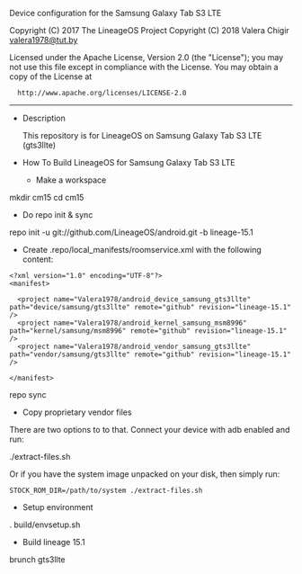 Device configuration for the Samsung Galaxy Tab S3 LTE

Copyright (C) 2017 The LineageOS Project
Copyright (C) 2018 Valera Chigir <valera1978@tut.by>

 Licensed under the Apache License, Version 2.0 (the "License");
 you may not use this file except in compliance with the License.
 You may obtain a copy of the License at

      http://www.apache.org/licenses/LICENSE-2.0

------------------------------------------------------------------

* Description

  This repository is for LineageOS on Samsung Galaxy Tab S3 LTE (gts3llte)

* How To Build LineageOS for Samsung Galaxy Tab S3 LTE

  - Make a workspace

mkdir cm15
cd cm15

  - Do repo init & sync

repo init -u git://github.com/LineageOS/android.git -b lineage-15.1

  - Create .repo/local_manifests/roomservice.xml with the following content:

```
<?xml version="1.0" encoding="UTF-8"?>
<manifest>

  <project name="Valera1978/android_device_samsung_gts3llte" path="device/samsung/gts3llte" remote="github" revision="lineage-15.1" />
  <project name="Valera1978/android_kernel_samsung_msm8996" path="kernel/samsung/msm8996" remote="github" revision="lineage-15.1" />
  <project name="Valera1978/android_vendor_samsung_gts3llte" path="vendor/samsung/gts3llte" remote="github" revision="lineage-15.1" />

</manifest>
```

repo sync

  - Copy proprietary vendor files

  There are two options to to that. Connect your device with adb enabled and run:

./extract-files.sh

  Or if you have the system image unpacked on your disk, then simply run:

    STOCK_ROM_DIR=/path/to/system ./extract-files.sh

  - Setup environment

. build/envsetup.sh

  - Build lineage 15.1

brunch gts3llte
